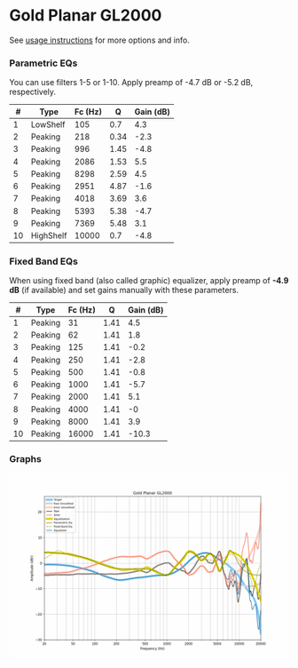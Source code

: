 # Gold Planar GL2000
See [usage instructions](https://github.com/jaakkopasanen/AutoEq#usage) for more options and info.

### Parametric EQs
You can use filters 1-5 or 1-10. Apply preamp of -4.7 dB or -5.2 dB, respectively.

|   # | Type      |   Fc (Hz) |    Q |   Gain (dB) |
|-----|-----------|-----------|------|-------------|
|   1 | LowShelf  |       105 | 0.7  |         4.3 |
|   2 | Peaking   |       218 | 0.34 |        -2.3 |
|   3 | Peaking   |       996 | 1.45 |        -4.8 |
|   4 | Peaking   |      2086 | 1.53 |         5.5 |
|   5 | Peaking   |      8298 | 2.59 |         4.5 |
|   6 | Peaking   |      2951 | 4.87 |        -1.6 |
|   7 | Peaking   |      4018 | 3.69 |         3.6 |
|   8 | Peaking   |      5393 | 5.38 |        -4.7 |
|   9 | Peaking   |      7369 | 5.48 |         3.1 |
|  10 | HighShelf |     10000 | 0.7  |        -4.8 |

### Fixed Band EQs
When using fixed band (also called graphic) equalizer, apply preamp of **-4.9 dB** (if available) and set gains manually with these parameters.

|   # | Type    |   Fc (Hz) |    Q |   Gain (dB) |
|-----|---------|-----------|------|-------------|
|   1 | Peaking |        31 | 1.41 |         4.5 |
|   2 | Peaking |        62 | 1.41 |         1.8 |
|   3 | Peaking |       125 | 1.41 |        -0.2 |
|   4 | Peaking |       250 | 1.41 |        -2.8 |
|   5 | Peaking |       500 | 1.41 |        -0.8 |
|   6 | Peaking |      1000 | 1.41 |        -5.7 |
|   7 | Peaking |      2000 | 1.41 |         5.1 |
|   8 | Peaking |      4000 | 1.41 |        -0   |
|   9 | Peaking |      8000 | 1.41 |         3.9 |
|  10 | Peaking |     16000 | 1.41 |       -10.3 |

### Graphs
![](./Gold%20Planar%20GL2000.png)
